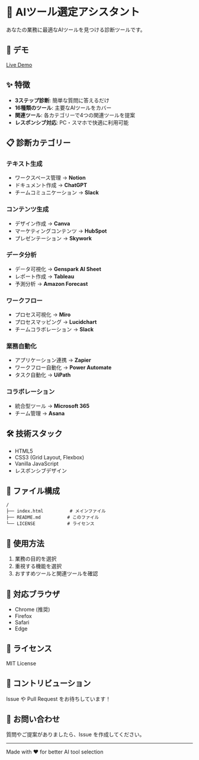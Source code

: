 # 🤖 AIツール選定アシスタント

あなたの業務に最適なAIツールを見つける診断ツールです。

## 🚀 デモ

[Live Demo](https://yourusername.github.io/ai-tool-selector/)

## ✨ 特徴

- **3ステップ診断**: 簡単な質問に答えるだけ
- **16種類のツール**: 主要なAIツールをカバー
- **関連ツール**: 各カテゴリーで4つの関連ツールを提案
- **レスポンシブ対応**: PC・スマホで快適に利用可能

## 📋 診断カテゴリー

### テキスト生成
- ワークスペース管理 → **Notion**
- ドキュメント作成 → **ChatGPT**
- チームコミュニケーション → **Slack**

### コンテンツ生成
- デザイン作成 → **Canva**
- マーケティングコンテンツ → **HubSpot**
- プレゼンテーション → **Skywork**

### データ分析
- データ可視化 → **Genspark AI Sheet**
- レポート作成 → **Tableau**
- 予測分析 → **Amazon Forecast**

### ワークフロー
- プロセス可視化 → **Miro**
- プロセスマッピング → **Lucidchart**
- チームコラボレーション → **Slack**

### 業務自動化
- アプリケーション連携 → **Zapier**
- ワークフロー自動化 → **Power Automate**
- タスク自動化 → **UiPath**

### コラボレーション
- 統合型ツール → **Microsoft 365**
- チーム管理 → **Asana**

## 🛠️ 技術スタック

- HTML5
- CSS3 (Grid Layout, Flexbox)
- Vanilla JavaScript
- レスポンシブデザイン

## 📁 ファイル構成

```
/
├── index.html          # メインファイル
├── README.md          # このファイル
└── LICENSE            # ライセンス
```

## 🎯 使用方法

1. 業務の目的を選択
2. 重視する機能を選択
3. おすすめツールと関連ツールを確認

## 📱 対応ブラウザ

- Chrome (推奨)
- Firefox
- Safari
- Edge

## 📄 ライセンス

MIT License

## 🤝 コントリビューション

Issue や Pull Request をお待ちしています！

## 📧 お問い合わせ

質問やご提案がありましたら、Issue を作成してください。

---

Made with ❤️ for better AI tool selection